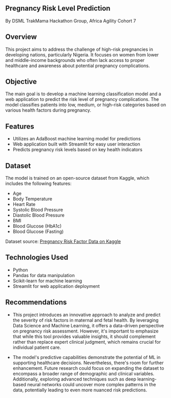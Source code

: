 ## Pregnancy Risk Level Prediction 
By DSML TrakMama Hackathon Group, Africa Agility Cohort 7 

## Overview
This project aims to address the challenge of high-risk pregnancies in developing nations, particularly Nigeria. It focuses on women from lower and middle-income backgrounds who often lack access to proper healthcare and awareness about potential pregnancy complications.

## Objective
The main goal is to develop a machine learning classification model and a web application to predict the risk level of pregnancy complications. The model classifies patients into low, medium, or high-risk categories based on various health factors during pregnancy.

## Features
- Utilizes an AdaBoost machine learning model for predictions
- Web application built with Streamlit for easy user interaction
- Predicts pregnancy risk levels based on key health indicators

## Dataset
The model is trained on an open-source dataset from Kaggle, which includes the following features:
- Age
- Body Temperature
- Heart Rate
- Systolic Blood Pressure
- Diastolic Blood Pressure
- BMI
- Blood Glucose (HbA1c)
- Blood Glucose (Fasting)

Dataset source: [Pregnancy Risk Factor Data on Kaggle](https://www.kaggle.com/datasets/mmhossain/pregnancy-risk-factor-data)

## Technologies Used 
- Python 
- Pandas for data manipulation 
- Scikit-learn for machine learning 
- Streamlit for web application deployment

## Recommendations
- This project introduces an innovative approach to analyze and predict the severity of risk factors in maternal and fetal health. By leveraging Data Science and Machine Learning, it offers a data-driven perspective on pregnancy risk assessment. However, it's important to emphasize that while this tool provides valuable insights, it should complement rather than replace expert clinical judgment, which remains crucial for individual patient care.

- The model's predictive capabilities demonstrate the potential of ML in supporting healthcare decisions. Nevertheless, there's room for further enhancement. Future research could focus on expanding the dataset to encompass a broader range of demographic and clinical variables. Additionally, exploring advanced techniques such as deep learning-based neural networks could uncover more complex patterns in the data, potentially leading to even more nuanced risk predictions.

